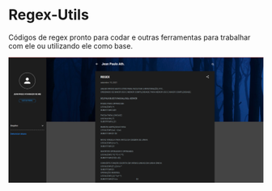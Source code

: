 # Regex-Utils
Códigos de regex pronto para codar e outras ferramentas para trabalhar com ele ou utilizando ele como base.

[![Meu blog (Sobre Regex)](MeuBlogRegex.png)](https://jeanpauloath.blogspot.com/2021/09/regex.html)
